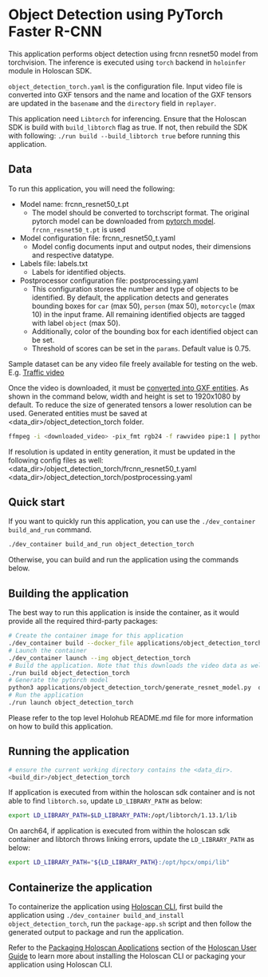 # Object Detection using PyTorch Faster R-CNN

This application performs object detection using frcnn resnet50 model from torchvision.
The inference is executed using `torch` backend in `holoinfer` module in Holoscan SDK.

`object_detection_torch.yaml` is the configuration file. Input video file is converted into GXF tensors and the name and location of the GXF tensors are updated in the `basename` and the `directory` field in `replayer`.

This application need `Libtorch` for inferencing. Ensure that the Holoscan SDK is build with `build_libtorch` flag as true. If not, then rebuild the SDK with following: `./run build --build_libtorch true` before running this application.

## Data

To run this application, you will need the following:

- Model name: frcnn_resnet50_t.pt
    - The model should be converted to torchscript format.  The original pytorch model can be downloaded from [pytorch model](https://pytorch.org/vision/main/models/generated/torchvision.models.detection.fasterrcnn_resnet50_fpn.html). `frcnn_resnet50_t.pt` is used
- Model configuration file: frcnn_resnet50_t.yaml
    - Model config documents input and output nodes, their dimensions and respective datatype.
- Labels file: labels.txt
    - Labels for identified objects.
- Postprocessor configuration file: postprocessing.yaml
    - This configuration stores the number and type of objects to be identified. By default, the application detects and generates bounding boxes for `car` (max 50), `person` (max 50), `motorcycle` (max 10) in the input frame. All remaining identified objects are tagged with label `object` (max 50).
    - Additionally, color of the bounding box for each identified object can be set.
    - Threshold of scores can be set in the `params`. Default value is 0.75.

Sample dataset can be any video file freely available for testing on the web. E.g. [Traffic video](https://www.pexels.com/video/cars-on-highway-854671/)

Once the video is downloaded, it must be [converted into GXF entities](https://github.com/nvidia-holoscan/holoscan-sdk/tree/main/scripts#usage). As shown in the command below, width and height is set to 1920x1080 by default. To reduce the size of generated tensors a lower resolution can be used. Generated entities must be saved at <data_dir>/object_detection_torch folder.

```bash
ffmpeg -i <downloaded_video> -pix_fmt rgb24 -f rawvideo pipe:1 | python utilities/convert_video_to_gxf_entities.py --width 1920 --height 1080 --channels 3 --framerate 30
```

If resolution is updated in entity generation, it must be updated in the following config files as well:
<data_dir>/object_detection_torch/frcnn_resnet50_t.yaml
<data_dir>/object_detection_torch/postprocessing.yaml

## Quick start
If you want to quickly run this application, you can use the `./dev_container build_and_run` command.

```sh
./dev_container build_and_run object_detection_torch
```

Otherwise, you can build and run the application using the commands below.

## Building the application

The best way to run this application is inside the container, as it would provide all the required third-party packages:

```bash
# Create the container image for this application
./dev_container build --docker_file applications/object_detection_torch/Dockerfile --img object_detection_torch
# Launch the container
./dev_container launch --img object_detection_torch
# Build the application. Note that this downloads the video data as well
./run build object_detection_torch
# Generate the pytorch model
python3 applications/object_detection_torch/generate_resnet_model.py  data/object_detection_torch/frcnn_resnet50_t.pt
# Run the application
./run launch object_detection_torch
```

Please refer to the top level Holohub README.md file for more information on how to build this application.

## Running the application

```bash
# ensure the current working directory contains the <data_dir>.
<build_dir>/object_detection_torch
```

If application is executed from within the holoscan sdk container and is not able to find `libtorch.so`, update `LD_LIBRARY_PATH` as below:

```bash
export LD_LIBRARY_PATH=$LD_LIBRARY_PATH:/opt/libtorch/1.13.1/lib
```

On aarch64, if application is executed from within the holoscan sdk container and libtorch throws linking errors, update the `LD_LIBRARY_PATH` as below:

```bash
export LD_LIBRARY_PATH="${LD_LIBRARY_PATH}:/opt/hpcx/ompi/lib"
```

## Containerize the application

To containerize the application using [Holoscan CLI](https://docs.nvidia.com/holoscan/sdk-user-guide/cli/cli.html), first build the application using `./dev_container build_and_install object_detection_torch`, run the `package-app.sh` script and then follow the generated output to package and run the application.

Refer to the [Packaging Holoscan Applications](https://docs.nvidia.com/holoscan/sdk-user-guide/holoscan_packager.html) section of the [Holoscan User Guide](https://docs.nvidia.com/holoscan/sdk-user-guide/) to learn more about installing the Holoscan CLI or packaging your application using Holoscan CLI.